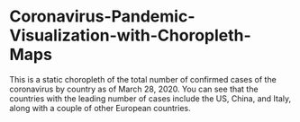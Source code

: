 # Coronavirus-Pandemic-Visualization-with-Choropleth-Maps
This is a static choropleth of the total number of confirmed cases of the coronavirus by country as of March 28, 2020. You can see that the countries with the leading number of cases include the US, China, and Italy, along with a couple of other European countries.

